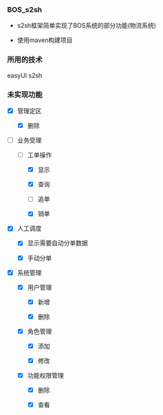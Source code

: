 ### BOS_s2sh
- s2sh框架简单实现了BOS系统的部分功能(物流系统)

- 使用maven构建项目

### 所用的技术
easyUI
s2sh


### 未实现功能

- [X] 管理定区

	- [x] 删除

- [ ] 业务受理

	- [ ] 工单操作

		- [x] 显示

		- [x] 查询

		- [ ] 追单

		- [x] 销单
		
- [x] 人工调度

	- [x] 显示需要自动分单数据

	- [x] 手动分单

- [x] 系统管理

	- [x] 用户管理

		- [x] 新增

		- [x] 删除

	- [x] 角色管理

		- [x] 添加

		- [x] 修改

	- [x] 功能权限管理

		- [x] 删除

		- [x] 查看

	


